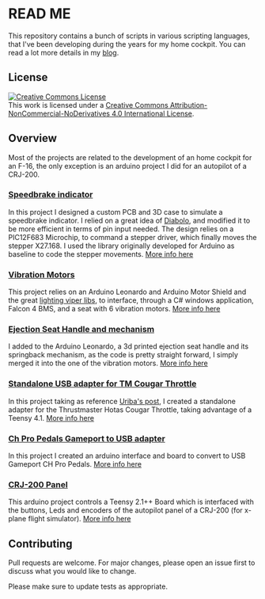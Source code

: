 # READ ME

This repository contains a bunch of scripts in various scripting languages, that I've been developing during the years for my home cockpit. You can read a lot more details in my [blog](https://giovannimedici.wordpress.com).

## License
<a rel="license" href="http://creativecommons.org/licenses/by-nc-nd/4.0/"><img alt="Creative Commons License" style="border-width:0" src="https://i.creativecommons.org/l/by-nc-nd/4.0/88x31.png" /></a><br />This work is licensed under a <a rel="license" href="http://creativecommons.org/licenses/by-nc-nd/4.0/">Creative Commons Attribution-NonCommercial-NoDerivatives 4.0 International License</a>.
## Overview

Most of the projects are related to the development of an home cockpit for an F-16, the only exception is an arduino project I did for an autopilot of a CRJ-200.


### [Speedbrake indicator](https://giovannimedici.wordpress.com/2022/04/03/speed-brake-indicator/)

In this project I designed a custom PCB and 3D case to simulate a speedbrake indicator. I relied on a great idea of [Diabolo](http://www.viperpits.org/smf/index.php?topic=10716.msg185798#msg185798), and modified it to be more efficient in terms of pin input needed. The design relies on a PIC12F683 Microchip, to command a stepper driver, which finally moves the stepper X27.168. I used the library originally developed for Arduino as baseline to code the stepper movements. [More info here](giovannimedici.wordpress.com/2022/04/03/speed-brake-indicator/)

### [Vibration Motors](https://github.com/Giovanni-Medici/FalconCockpit/tree/master/VibrationMotors_EjectionSeatHandle)

This project relies on an Arduino Leonardo and Arduino Motor Shield and the great [lighting viper libs](https://github.com/lightningviper/lightningstools), to interface, through a C# windows application, Falcon 4 BMS, and a seat with 6 vibration motors. [More info here](giovannimedici.wordpress.com/2020/11/21/vibration-motors-seat/)

### [Ejection Seat Handle and mechanism](https://github.com/Giovanni-Medici/FalconCockpit/tree/master/VibrationMotors_EjectionSeatHandle)

I added to the Arduino Leonardo, a 3d printed ejection seat handle and its springback mechanism, as the code is pretty straight forward, I simply merged it into the one of the vibration motors. [More info here](giovannimedici.wordpress.com/2021/03/25/ejection-seat-handle-and-mechanism/)

### [Standalone USB adapter for TM Cougar Throttle](https://github.com/Giovanni-Medici/FalconCockpit/tree/master/USBstandaloneCougar)

In this project taking as reference [Uriba's post](https://pit.uriba.org/uriba/standalone-cougar-tqs-part-i/), I created a standalone adapter for the Thrustmaster Hotas Cougar Throttle, taking advantage of a Teensy 4.1. [More info here](giovannimedici.wordpress.com/2020/08/28/standalone-usb-adapter-for-tm-cougar-throttle/)

### [Ch Pro Pedals Gameport to USB adapter](https://github.com/Giovanni-Medici/FalconCockpit/tree/master/CHProPedalsGameport2USB)

In this project I created an arduino interface and board to convert to USB Gameport CH Pro Pedals. [More info here](giovannimedici.wordpress.com/2020/10/11/ch-pro-pedals-gameport-to-usb-adapter/)

### [CRJ-200 Panel](https://github.com/Giovanni-Medici/FalconCockpit/tree/master/CRJ200autopilot)

This arduino project controls a Teensy 2.1++ Board which is interfaced with the buttons, Leds and encoders of the autopilot panel of a CRJ-200 (for x-plane flight simulator). [More info here](giovannimedici.wordpress.com/2013/01/07/crj-200-panel/)

## Contributing
Pull requests are welcome. For major changes, please open an issue first to discuss what you would like to change.

Please make sure to update tests as appropriate.

